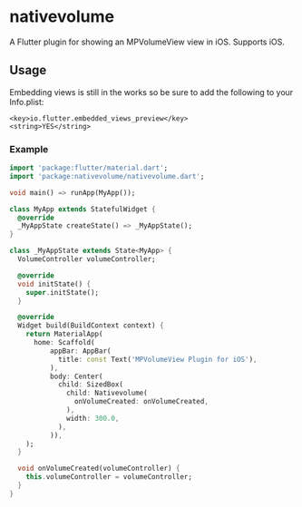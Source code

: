 # nativevolume


A Flutter plugin for showing an MPVolumeView view in iOS.
Supports iOS.

## Usage
Embedding views is still in the works so be sure to add the following to your Info.plist:

```
<key>io.flutter.embedded_views_preview</key>
<string>YES</string>
```

### Example

``` dart
import 'package:flutter/material.dart';
import 'package:nativevolume/nativevolume.dart';

void main() => runApp(MyApp());

class MyApp extends StatefulWidget {
  @override
  _MyAppState createState() => _MyAppState();
}

class _MyAppState extends State<MyApp> {
  VolumeController volumeController;

  @override
  void initState() {
    super.initState();
  }

  @override
  Widget build(BuildContext context) {
    return MaterialApp(
      home: Scaffold(
          appBar: AppBar(
            title: const Text('MPVolumeView Plugin for iOS'),
          ),
          body: Center(
            child: SizedBox(
              child: Nativevolume(
                onVolumeCreated: onVolumeCreated,
              ),
              width: 300.0,
            ),
          )),
    );
  }

  void onVolumeCreated(volumeController) {
    this.volumeController = volumeController;
  }
}

```


